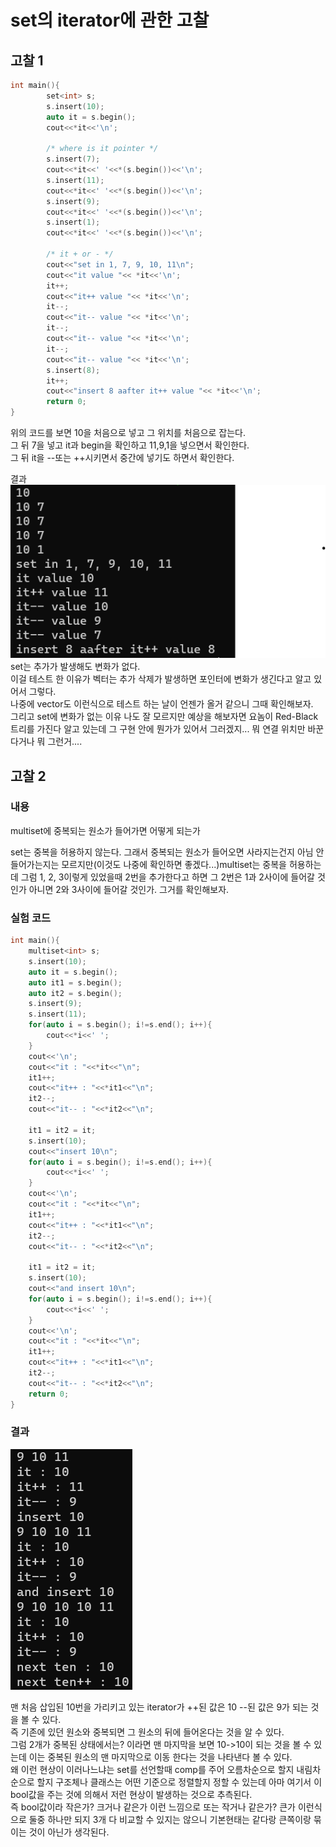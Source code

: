 # set의 iterator에 관한 고찰 
## 고찰 1
``` cpp
int main(){
        set<int> s;
        s.insert(10);
        auto it = s.begin();
        cout<<*it<<'\n';

		/* where is it pointer */
        s.insert(7);
        cout<<*it<<' '<<*(s.begin())<<'\n';
        s.insert(11);
        cout<<*it<<' '<<*(s.begin())<<'\n';
        s.insert(9);
        cout<<*it<<' '<<*(s.begin())<<'\n';
        s.insert(1);
        cout<<*it<<' '<<*(s.begin())<<'\n';

		/* it + or - */
		cout<<"set in 1, 7, 9, 10, 11\n";
        cout<<"it value "<< *it<<'\n';
		it++;
		cout<<"it++ value "<< *it<<'\n';
		it--;
		cout<<"it-- value "<< *it<<'\n';
		it--;
		cout<<"it-- value "<< *it<<'\n';
		it--;
		cout<<"it-- value "<< *it<<'\n';
		s.insert(8);
		it++;
		cout<<"insert 8 aafter it++ value "<< *it<<'\n';
        return 0;
}
```
위의 코드를 보면 10을 처음으로 넣고 그 위치를 처음으로 잡는다.  
그 뒤 7을 넣고 it과 begin을 확인하고 11,9,1을 넣으면서 확인한다.  
그 뒤 it을 --또는 ++시키면서 중간에 넣기도 하면서 확인한다.  

결과
![그림1](./set%20%ED%85%8C%EC%8A%A4%ED%8A%B8%20%EA%B7%B8%EB%A6%BC%201.png)  
set는 추가가 발생해도 변화가 없다.  
이걸 테스트 한 이유가 벡터는 추가 삭제가 발생하면 포인터에 변화가 생긴다고 알고 있어서 그렇다.  
나중에 vector도 이런식으로 테스트 하는 날이 언젠가 올거 같으니 그때 확인해보자.  
그리고 set에 변화가 없는 이유 나도 잘 모르지만 예상을 해보자면 요놈이 Red-Black트리를 가진다 알고 있는데 그 구현 안에 뭔가가 있어서 그러겠지... 뭐 연결 위치만 바꾼다거나 뭐 그런거....

## 고찰 2
### 내용
multiset에 중복되는 원소가 들어가면 어떻게 되는가

set는 중복을 허용하지 않는다. 그래서 중복되는 원소가 들어오면 사라지는건지 아님 안 들어가는지는 모르지만(이것도 나중에 확인하면 좋겠다...)multiset는 중복을 허용하는데 그럼 1, 2, 3이렇게 있었을때 2번을 추가한다고 하면 그 2번은 1과 2사이에 들어갈 것인가 아니면 2와 3사이에 들어갈 것인가. 그거를 확인해보자.

### 실험 코드
``` cpp
int main(){
    multiset<int> s;
    s.insert(10);
    auto it = s.begin();
    auto it1 = s.begin();
    auto it2 = s.begin();
    s.insert(9);
    s.insert(11);
    for(auto i = s.begin(); i!=s.end(); i++){
        cout<<*i<<' ';
    }
    cout<<'\n';
    cout<<"it : "<<*it<<"\n";
    it1++;
    cout<<"it++ : "<<*it1<<"\n";
    it2--;
    cout<<"it-- : "<<*it2<<"\n";

    it1 = it2 = it;
    s.insert(10);
    cout<<"insert 10\n";
    for(auto i = s.begin(); i!=s.end(); i++){
        cout<<*i<<' ';
    }
    cout<<'\n';
    cout<<"it : "<<*it<<"\n";
    it1++;
    cout<<"it++ : "<<*it1<<"\n";
    it2--;
    cout<<"it-- : "<<*it2<<"\n";

    it1 = it2 = it;
    s.insert(10);
    cout<<"and insert 10\n";
    for(auto i = s.begin(); i!=s.end(); i++){
        cout<<*i<<' ';
    }
    cout<<'\n';
    cout<<"it : "<<*it<<"\n";
    it1++;
    cout<<"it++ : "<<*it1<<"\n";
    it2--;
    cout<<"it-- : "<<*it2<<"\n";
    return 0;
}
```
### 결과
![그림2](./multiset%20%EC%A4%91%EB%B3%B5%EB%90%9C%20%EC%9B%90%EC%86%8C%EB%8A%94%20%EC%96%B4%EB%94%94%EB%A1%9C%20%EA%B0%80%EB%8A%94%EA%B0%80.png)

맨 처음 삽입된 10번을 가리키고 있는 iterator가 ++된 값은 10 --된 값은 9가 되는 것을 볼 수 있다.  
즉 기존에 있던 원소와 중복되면 그 원소의 뒤에 들어온다는 것을 알 수 있다.  
그럼 2개가 중복된 상태에서는? 이라면 맨 마지막을 보면 10->10이 되는 것을 볼 수 있는데 이는 중복된 원소의 맨 마지막으로 이동 한다는 것을 나타낸다 볼 수 있다.  
왜 이런 현상이 이러나느냐는 set를 선언할때 comp를 주어 오름차순으로 할지 내림차순으로 할지 구조체나 클래스는 어떤 기준으로 정렬할지 정할 수 있는데 아마 여기서 이 bool값을 주는 것에 의해서 저런 현상이 발생하는 것으로 추측된다.  
즉 bool값이라 작은가? 크거나 같은가 이런 느낌으로 또는 작거나 같은가? 큰가 이런식으로 둘중 하나만 되지 3개 다 비교할 수 있지는 않으니 기본현태는 같다랑 큰쪽이랑 묶이는 것이 아닌가 생각된다.